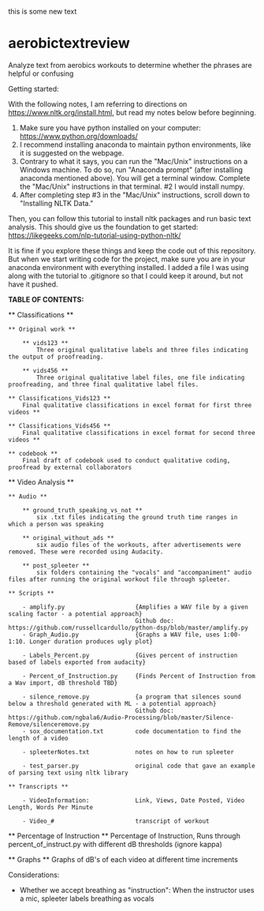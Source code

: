 this is some new text

# aerobictextreview

Analyze text from aerobics workouts to determine whether the phrases are helpful or confusing

Getting started:

With the following notes, I am referring to directions on https://www.nltk.org/install.html, but read my notes below before beginning.
1. Make sure you have python installed on your computer: https://www.python.org/downloads/
2. I recommend installing anaconda to maintain python environments, like it is suggested on the webpage.
3. Contrary to what it says, you can run the "Mac/Unix" instructions on a Windows machine. To do so, run "Anaconda prompt" (after installing anaconda mentioned above). You will get a terminal window. Complete the "Mac/Unix" instructions in that terminal. #2 I would install numpy.
4. After completing step #3 in the "Mac/Unix" instructions, scroll down to "Installing NLTK Data."

Then, you can follow this tutorial to install nltk packages and run basic text analysis. This should give us the foundation to get started: https://likegeeks.com/nlp-tutorial-using-python-nltk/

It is fine if you explore these things and keep the code out of this repository. But when we start writing code for the project, make sure you are in your anaconda environment with everything installed. I added a file I was using along with the tutorial to .gitignore so that I could keep it around, but not have it pushed.


**TABLE OF CONTENTS:** 

** Classifications **

	** Original work **
		
		** vids123 **
			Three original qualitative labels and three files indicating the output of proofreading.
		
		** vids456 **
			Three original qualitative label files, one file indicating proofreading, and three final qualitative label files.
			
	** Classifications_Vids123 **
		Final qualitative classifications in excel format for first three videos **
		
	** Classifications_Vids456 **
		Final qualitative classifications in excel format for second three videos **
		
	** codebook **
		Final draft of codebook used to conduct qualitative coding, proofread by external collaborators

** Video Analysis **

	** Audio **
		
		** ground_truth_speaking_vs_not **
			six .txt files indicating the ground truth time ranges in which a person was speaking
			
		** original_without_ads **
			six audio files of the workouts, after advertisements were removed. These were recorded using Audacity.
			
		** post_spleeter **
			six folders containing the "vocals" and "accompaniment" audio files after running the original workout file through spleeter.
			
	** Scripts **
	
		- amplify.py 					{Amplifies a WAV file by a given scaling factor - a potential approach}
										Github doc: https://github.com/russellcardullo/python-dsp/blob/master/amplify.py
		- Graph_Audio.py				{Graphs a WAV file, uses 1:00-1:10. Longer duration produces ugly plot}

		- Labels_Percent.py 			{Gives percent of instruction based of labels exported from audacity}

		- Percent_of_Instruction.py 	{Finds Percent of Instruction from a Wav import, dB threshold TBD}

		- silence_remove.py 			{a program that silences sound below a threshold generated with ML - a potential approach}
										Github doc: https://github.com/ngbala6/Audio-Processing/blob/master/Silence-Remove/silenceremove.py
		- sox_documentation.txt			code documentation to find the length of a video
		
		- spleeterNotes.txt				notes on how to run spleeter
		
		- test_parser.py				original code that gave an example of parsing text using nltk library
		
	** Transcripts **
		
		- VideoInformation: 			Link, Views, Date Posted, Video Length, Words Per Minute
		
		- Video_#						transcript of workout

** Percentage of Instruction **			Percentage of Instruction, Runs through percent_of_instruct.py with different dB thresholds (ignore kappa)

** Graphs **							Graphs of dB's of each video at different time increments

Considerations:
- Whether we accept breathing as "instruction": When the instructor uses a mic, spleeter labels breathing as vocals
